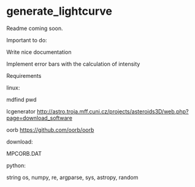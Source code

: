 # generate_lightcurve

Readme coming soon.

Important to do:

Write nice documentation

Implement error bars with the calculation of intensity

Requirements

linux:

mdfind
pwd

lcgenerator
http://astro.troja.mff.cuni.cz/projects/asteroids3D/web.php?page=download_software

oorb
https://github.com/oorb/oorb

download:

MPCORB.DAT

python:

string
os,
numpy,
re,
argparse,
sys,
astropy,
random